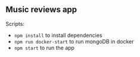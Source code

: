 ## Music reviews app
Scripts:
* `npm install` to install dependencies
* `npm run docker-start` to run mongoDB in docker
* `npm start` to run the app
